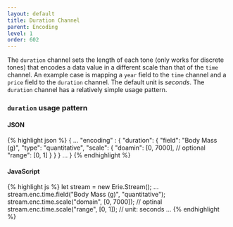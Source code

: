 ```yaml
---
layout: default
title: Duration Channel
parent: Encoding
level: 1
order: 602
---
```


The `duration` channel sets the length of each tone (only works for discrete tones)
that encodes a data value in a different scale than that of the `time` channel.
An example case is mapping a `year` field to the `time` channel and a `price` field to the `duration` channel.
The default unit is *seconds*.
The `duration` channel has a relatively simple usage pattern.

### `duration` usage pattern

<code-groups>
<code-group>
<h4>JSON</h4>
{% highlight json %}
{
  ...
  "encoding" : {
    "duration": {
      "field": "Body Mass (g)",
      "type": "quantitative",
      "scale": {
        "doamin": [0, 7000], // optional
        "range": [0, 1]
      }
    }
  }
  ...
}
{% endhighlight %}
</code-group>
<code-group>
<h4>JavaScript</h4>
{% highlight js %}
let stream = new Erie.Stream();
...
stream.enc.time.field("Body Mass (g)", "quantitative");
stream.enc.time.scale("domain", [0, 7000]); // optinal
stream.enc.time.scale("range", [0, 1]); // unit: seconds
...
{% endhighlight %}
</code-group>
</code-groups>

<!-- todo: example -->